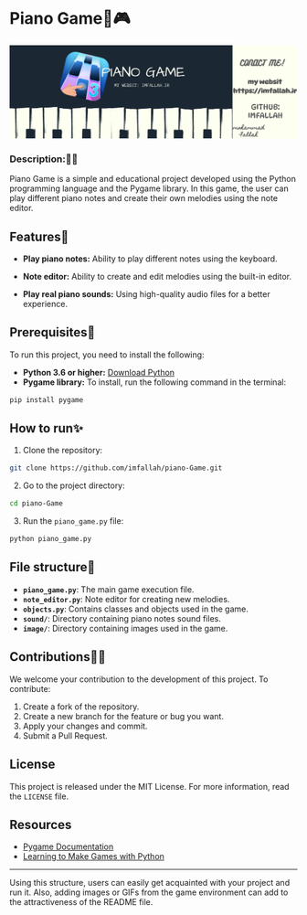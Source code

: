 #  Piano Game🎹🎮

<img src="https://github.com/imfallah/piano-Game/blob/main/image/banner-.png">



### Description:🙌🏽

Piano Game is a simple and educational project developed using the Python programming language and the Pygame library. In this game, the user can play different piano notes and create their own melodies using the note editor.

## Features🔗

- **Play piano notes:** Ability to play different notes using the keyboard.

- **Note editor:** Ability to create and edit melodies using the built-in editor.

- **Play real piano sounds:** Using high-quality audio files for a better experience.

## Prerequisites🤖

To run this project, you need to install the following:

- **Python 3.6 or higher:** [Download Python](https://www.python.org/downloads/)
- **Pygame library:** To install, run the following command in the terminal:

```bash
pip install pygame
```

## How to run✨

1. Clone the repository:

```bash
git clone https://github.com/imfallah/piano-Game.git
```

2. Go to the project directory:

```bash
cd piano-Game
```

3. Run the `piano_game.py` file:

```bash
python piano_game.py
```

## File structure🌳

- **`piano_game.py`**: The main game execution file.
- **`note_editor.py`**: Note editor for creating new melodies.
- **`objects.py`**: Contains classes and objects used in the game.
- **`sound/`**: Directory containing piano notes sound files.
- **`image/`**: Directory containing images used in the game.

## Contributions🙌🏽

We welcome your contribution to the development of this project. To contribute:

1. Create a fork of the repository.
2. Create a new branch for the feature or bug you want.
3. Apply your changes and commit.
4. Submit a Pull Request.

## License

This project is released under the MIT License. For more information, read the `LICENSE` file.

## Resources

- [Pygame Documentation](https://www.pygame.org/docs/)
- [Learning to Make Games with Python](https://virgool.io/@fatane.ahmadi/Learning-to-make-games-with-python-pygame-olijaduvuisvf-library)

---

Using this structure, users can easily get acquainted with your project and run it. Also, adding images or GIFs from the game environment can add to the attractiveness of the README file.
